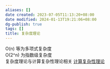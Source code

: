 ```yaml
---
aliases: []
date created: 2023-07-05T11:13:20+08:00
date modified: 2024-01-13T19:21:06+08:00
dg-publish: true
tags: []
title: 复杂度理论
---
```


O(n) 等为多项式复杂度  
O(2^n) 为指数级复杂度  
复杂度理论与计算复杂性理论相关 [计算复杂性理论](../../../5%20数理化生/离散数学/计算复杂性理论.md)